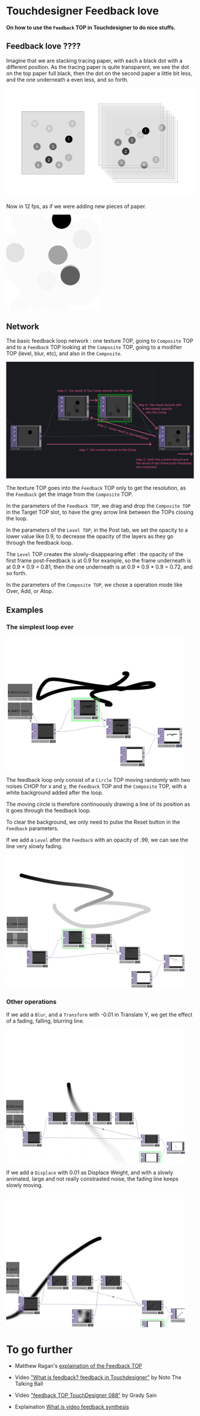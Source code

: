 # Touchdesigner Feedback love

**On how to use the `Feedback` TOP in Touchdesigner to do nice stuffs.**

## Feedback love ????

<!--Imagine qu'on stack des papiers calques avec chacun un rond à une position différente. Vu que le papier calque est un peu transparent, on voit très bien le rond sur le papier du haut de la pile, un peu moins celui d'en dessous, un peu moins celui d'en dessous, ainsi de suite.

Le texture top vient dans le feedback uniquement pour qu'ils aient la même résolution, le feedback récupère l'image dans le comp, où la texture va donc.

Le level fait en sorte que ça disparaisse slowly : l'opacité de la première frame post feedback est de 0.9 par exemple, puis la frame d'en dessous est 0.9 * 0.9 = 0.81, puis la frame encore en dessous est à 0.9 * 0.9 * 0.9 = 0.72, et ainsi de suite.

-->

Imagine that we are stacking tracing paper, with each a black dot with a different position.
As the tracing paper is quite transparent, we see the dot on the top paper full black, then the dot on the second paper a little bit less, and the one underneath a even less, and so forth.

![screen de TD](./images/schema1.png)

Now in 12 fps, as if we were adding new pieces of paper.

![screen de TD](./images/schema1.gif)

## Network

The basic feedback loop network : one texture TOP, going to `Composite` TOP and to a `Feedback` TOP looking at the `Composite` TOP, going to a modifier TOP (level, blur, etc), and also in the `Composite`.

![screen de TD](./images/schema2.png)

The texture TOP goes into the `Feedback` TOP only to get the resolution, as the `Feedback` get the image from the `Composite` TOP.

In the parameters of the `Feedback TOP`, we drag and drop the `Composite TOP` in the Target TOP slot, to have the grey arrow link between the TOPs closing the loop.

In the parameters of the `Level TOP`, in the Post tab, we set the opacity to a lower value like 0.9, to decrease the opacity of the layers as they go through the feedback loop.

The `Level` TOP creates the slowly-disappearing effet : the opacity of the first frame post-Feedback is at 0.9 for example, so the frame underneath is at 0.9 * 0.9 = 0.81, then the one underneath is at 0.9 * 0.9 * 0.9 = 0.72, and so forth.

In the parameters of the `Composite TOP`, we chose a operation mode like Over, Add, or Atop.

## Examples

### The simplest loop ever

![screen de TD](./images/gif2.gif)

The feedback loop only consist of a `Circle` TOP moving randomly with two noises CHOP for x and y, the `Feedback` TOP and the `Composite` TOP, with a white background added after the loop.

The moving circle is therefore continuously drawing a line of its position as it goes through the feedback loop.

To clear the background, we only need to pulse the Reset button in the `Feedback` parameters.

If we add a `Level` after the `Feedback` with an opacity of .99, we can see the line very slowly fading.

![screen de TD](./images/gif3.gif)

### Other operations

If we add a `Blur`, and a `Transform` with -0.01 in Translate Y, we get the effect of a fading, falling, blurring line.

![screen de TD](./images/gif4.gif)

If we add a `Displace` with 0.01 as Displace Weight, and with a slowly animated, large and not really constrasted noise, the fading line keeps slowly moving.

![screen de TD](./images/gif5.gif)


# To go further

- Matthew Ragan's [explaination of the Feedback TOP](https://matthewragan.com/2013/06/16/the-feedback-top-touchdesigner/)

- Video ["What is feedback? feedback in Touchdesigner"](https://www.youtube.com/watch?v=83K3QEK6Iv0) by Noto The Talking Ball

- Video ["feedback TOP TouchDesigner 088"](https://vimeo.com/92110650) by Grady Sain

- Explaination [What is video feedback synthesis](https://andreijaycreativecoding.com/getting_started-with-video-feedback)


<!-- https://alltd.org/feedback-top-in-touchdesigner/ -->
